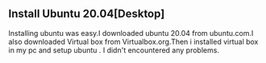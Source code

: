 ## Install Ubuntu 20.04[Desktop]
Installing ubuntu was easy.I downloaded ubuntu 20.04 from ubuntu.com.I also downloaded Virtual box from Virtualbox.org.Then i installed virtual box in my pc and setup ubuntu . I didn't encountered any problems.
